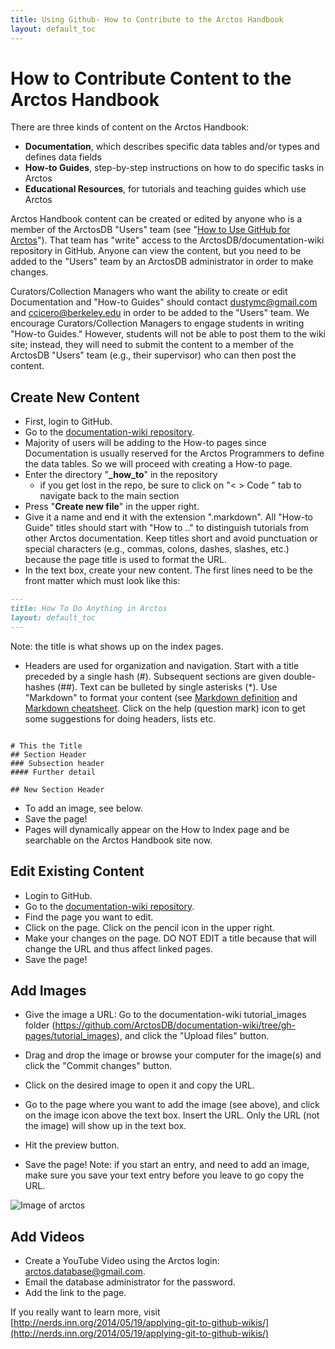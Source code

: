 ```yaml
---
title: Using Github- How to Contribute to the Arctos Handbook
layout: default_toc
---
```

# How to Contribute Content to the Arctos Handbook

There are three kinds of content on the Arctos Handbook:
* **Documentation**, which describes specific data tables and/or types and defines data fields
* **How-to Guides**, step-by-step instructions on how to do specific tasks in Arctos
* **Educational Resources**, for tutorials and teaching guides which use Arctos

Arctos Handbook content can be created or edited by anyone who is a member of the ArctosDB "Users" team (see "[How to Use GitHub for Arctos](/how_to/How-to-Use-Github-for-Arctos)"). That team has "write" access to the ArctosDB/documentation-wiki repository in GitHub. Anyone can view the content, but you need to be added to the "Users" team by an ArctosDB administrator in order to make changes.

Curators/Collection Managers who want the ability to create or edit Documentation and "How-to Guides" should contact dustymc@gmail.com and ccicero@berkeley.edu in order to be added to the "Users" team. We encourage Curators/Collection Managers to engage students in writing "How-to Guides." However, students will not be able to post them to the wiki site; instead, they will need to submit the content to a member of the ArctosDB "Users" team (e.g., their supervisor) who can then post the content.

## Create New Content

* First, login to GitHub.
* Go to the [documentation-wiki repository](https://github.com/ArctosDB/documentation-wiki/). 
* Majority of users will be adding to the How-to pages since Documentation is usually reserved for the Arctos Programmers to define the data tables. So we will proceed with creating a How-to page.
* Enter the directory "**_how_to**" in the repository 
  * if you get lost in the repo, be sure to click on "< > Code " tab to navigate back to the main section
* Press "**Create new file**" in the upper right. 
* Give it a name and end it with the extension ".markdown".  All "How-to Guide" titles should start with "How to .." to distinguish tutorials from other Arctos documentation. Keep titles short and avoid punctuation or special characters (e.g., commas, colons, dashes, slashes, etc.) because the page title is used to format the URL.
* In the text box, create your new content. The first lines need to be the front matter which must look like this:

```markdown
---
title: How To Do Anything in Arctos
layout: default_toc
---
```
Note: the title is what shows up on the index pages.

* Headers are used for organization and navigation. Start with a title preceded by a single hash (#). Subsequent sections are given double-hashes (##). Text can be bulleted by single asterisks (*). Use "Markdown" to format your content (see [Markdown definition](https://en.wikipedia.org/wiki/Markdown) and [Markdown cheatsheet](https://github.com/adam-p/markdown-here/wiki/Markdown-Cheatsheet). Click on the help (question mark) icon to get some suggestions for doing headers, lists etc.    

```

# This the Title
## Section Header
### Subsection header
#### Further detail

## New Section Header

```

* To add an image, see below.   
* Save the page!
* Pages will dynamically appear on the How to Index page and be searchable on the Arctos Handbook site now.

## Edit Existing Content

* Login to GitHub.
* Go to the [documentation-wiki repository](https://github.com/ArctosDB/documentation-wiki/).
* Find the page you want to edit.
* Click on the page. Click on the pencil icon in the upper right.
* Make your changes on the page. DO NOT EDIT a title because that will change the URL and thus affect linked pages.
* Save the page!

## Add Images

* Give the image a URL: Go to the documentation-wiki tutorial_images folder (https://github.com/ArctosDB/documentation-wiki/tree/gh-pages/tutorial_images), and click the "Upload files" button.
* Drag and drop the image or browse your computer for the image(s) and click the "Commit changes" button.
* Click on the desired image to open it and copy the URL.
* Go to the page where you want to add the image (see above), and click on the image icon above the text box. Insert the URL. Only the URL (not the image) will show up in the text box.

* Hit the preview button.
* Save the page! Note: if you start an entry, and need to add an image, make sure you save your text entry before you leave to go copy the URL.

![Image of arctos](https://arctosdb.github.io/documentation-wiki//tutorial_images/permit_table.JPG)

## Add Videos

* Create a YouTube Video using the Arctos login: arctos.database@gmail.com. 
* Email the database administrator for the password.
* Add the link to the page.

If you really want to learn more, visit [http://nerds.inn.org/2014/05/19/applying-git-to-github-wikis/](http://nerds.inn.org/2014/05/19/applying-git-to-github-wikis/)